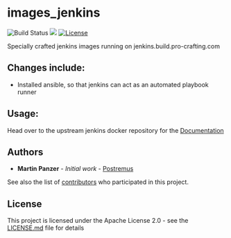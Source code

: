 # images_jenkins
![Build Status](https://travis-ci.org/Postremus/images_jenkins.svg?branch=master)
[![](https://images.microbadger.com/badges/image/postremus/jenkins.svg)](https://microbadger.com/images/postremus/jenkins "Get your own image badge on microbadger.com")
[![License](https://img.shields.io/badge/License-Apache%202.0-blue.svg)](https://opensource.org/licenses/Apache-2.0)

Specially crafted jenkins images running on jenkins.build.pro-crafting.com

## Changes include:
* Installed ansible, so that jenkins can act as an automated playbook runner

## Usage:
Head over to the upstream jenkins docker repository for the [Documentation](https://github.com/jenkinsci/docker/blob/master/README.md)

## Authors

* **Martin Panzer** - *Initial work* - [Postremus](https://github.com/Postremus)

See also the list of [contributors](https://github.com/Postremus/record-jar-converter/contributors) who participated in this project.

## License

This project is licensed under the Apache License 2.0 - see the [LICENSE.md](LICENSE.md) file for details